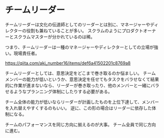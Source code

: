 # チームリーダー

チームリーダーは文化の伝道師としてのリーダーとは別に、マネージャーやディレクターの役割も兼ねていることが多い。
スクラムのようにプロダクトオーナーとスクラムマスターが分かれているのは稀。

つまり、チームリーダーは一種のマネージャーやディレクターとしての立場が強い。現場責任者。

https://qiita.com/aki_number16/items/def6a41502201c8769a8

チームリーダーとしては、意思決定をどこまで巻き取るのか悩ましい。
チームメンバーの能力が低いというか、意思決定を任せてもタスクをバラせなくて結果的に作業が進まないなら、リーダーが巻き取ったり、他のメンバーと一緒にバラせるようなプランニング体制にしたりする必要がある。

チーム全体の能力が低いならリーダーが計画したものを上位下達して、メンバーを入れ替えやすくするのもいい。
逆に、この形の場合はリーダーに依存した体制になる。

チームのパフォーマンスを同じ方向に揃えるのが大事。
チーム全員で同じ方向に進む。
